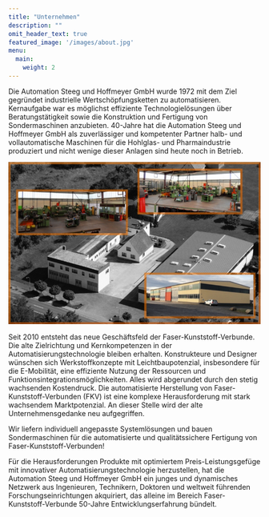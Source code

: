 ```yaml
---
title: "Unternehmen"
description: ""
omit_header_text: true
featured_image: '/images/about.jpg'
menu:
  main:
    weight: 2
---
```


Die Automation Steeg und Hoffmeyer GmbH wurde 1972 mit dem Ziel gegründet industrielle Wertschöpfungsketten zu automatisieren. Kernaufgabe war es möglichst effiziente Technologielösungen über Beratungstätigkeit sowie die Konstruktion und Fertigung von Sondermaschinen anzubieten. 40-Jahre hat die Automation Steeg und Hoffmeyer GmbH als zuverlässiger und kompetenter Partner halb- und vollautomatische Maschinen für die Hohlglas- und Pharmaindustrie produziert und nicht wenige dieser Anlagen sind heute noch in Betrieb.

![Example image](/images/ASH800.jpg)

Seit 2010 entsteht das neue Geschäftsfeld der Faser-Kunststoff-Verbunde. Die alte Zielrichtung und Kernkompetenzen in der Automatisierungstechnologie bleiben erhalten.
Konstrukteure und Designer wünschen sich Werkstoffkonzepte mit Leichtbaupotenzial, insbesondere für die E-Mobilität, eine effiziente Nutzung der Ressourcen und Funktionsintegrationsmöglichkeiten. Alles wird abgerundet durch den stetig wachsenden Kostendruck.
Die automatisierte Herstellung von Faser-Kunststoff-Verbunden (FKV) ist eine komplexe Herausforderung mit stark wachsendem Marktpotenzial. An dieser Stelle wird der alte Unternehmensgedanke neu aufgegriffen.

Wir liefern individuell angepasste Systemlösungen und bauen Sondermaschinen für die automatisierte und qualitätssichere Fertigung von
Faser-Kunststoff-Verbunden!

Für die Herausforderungen Produkte mit optimiertem Preis-Leistungsgefüge mit innovativer Automatisierungstechnologie herzustellen, hat die Automation Steeg und Hoffmeyer GmbH ein junges und dynamisches Netzwerk aus Ingenieuren, Technikern, Doktoren und weltweit führenden Forschungseinrichtungen akquiriert, das alleine im Bereich Faser-Kunststoff-Verbunde 50-Jahre Entwicklungserfahrung bündelt.